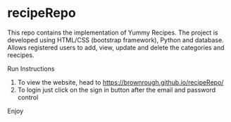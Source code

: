 # recipeRepo
This repo contains the implementation of Yummy Recipes. The project is developed using HTML/CSS (bootstrap framework), Python and database. Allows registered users to add, view, update and delete the categories and reecipes. 

Run Instructions
1. To view the website, head to https://brownrough.github.io/recipeRepo/
2. To login just click on the sign in button after the email and password control

Enjoy
